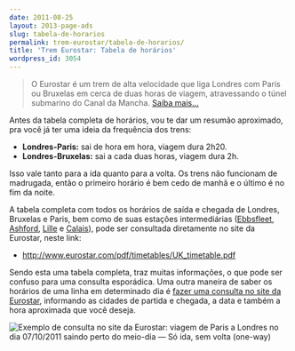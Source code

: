 ```yaml
---
date: 2011-08-25
layout: 2013-page-ads
slug: tabela-de-horarios
permalink: trem-eurostar/tabela-de-horarios/
title: 'Trem Eurostar: Tabela de horários'
wordpress_id: 3054
---
```


> O Eurostar é um trem de alta velocidade que liga Londres com Paris ou Bruxelas em cerca de duas horas de viagem, atravessando o túnel submarino do Canal da Mancha. [Saiba mais…](http://aurelio.net/trem-eurostar/)

Antes da tabela completa de horários, vou te dar um resumão aproximado, pra você já ter uma ideia da frequência dos trens:

  * **Londres-Paris:** sai de hora em hora, viagem dura 2h20.
  * **Londres-Bruxelas:** sai a cada duas horas, viagem dura 2h.

Isso vale tanto para a ida quanto para a volta. Os trens não funcionam de madrugada, então o primeiro horário é bem cedo de manhã e o último é no fim da noite.

A tabela completa com todos os horários de saída e chegada de Londres, Bruxelas e Paris, bem como de suas estações intermediárias ([Ebbsfleet](http://en.wikipedia.org/wiki/Ebbsfleet_International_railway_station), [Ashford](http://en.wikipedia.org/wiki/Ashford_International_railway_station), [Lille](http://en.wikipedia.org/wiki/Gare_de_Lille_Europe) e [Calais](http://en.wikipedia.org/wiki/Gare_de_Calais-Fr%C3%A9thun)), pode ser consultada diretamente no site da Eurostar, neste link:

  * <http://www.eurostar.com/pdf/timetables/UK_timetable.pdf>

Sendo esta uma tabela completa, traz muitas informações, o que pode ser confuso para uma consulta esporádica. Uma outra maneira de saber os horários de uma linha em determinado dia é [fazer uma consulta no site da Eurostar](http://www.eurostar.com/dynamic/booking.search?VT=TT), informando as cidades de partida e chegada, a data e também a hora aproximada que você deseja.

![Exemplo de consulta no site da Eurostar: viagem de Paris a Londres no dia 07/10/2011 saindo perto do meio-dia — Só ida, sem volta (one-way)](http://aurelio.net/wp/wp-content/uploads/2011/08/eurostar-timetable-search.png)
